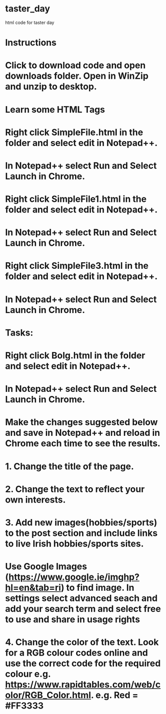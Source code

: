 # taster_day
html code for taster day
# Instructions
# Click to download code and open downloads folder. Open in WinZip and unzip to desktop.
#
# Learn some HTML Tags
# Right click SimpleFile.html in the folder and select edit in Notepad++.
# In Notepad++ select Run and Select Launch in Chrome.
# Right click SimpleFile1.html in the folder and select edit in Notepad++.
# In Notepad++ select Run and Select Launch in Chrome.
# Right click SimpleFile3.html in the folder and select edit in Notepad++.
# In Notepad++ select Run and Select Launch in Chrome.
#


# Tasks:
# Right click Bolg.html in the folder and select edit in Notepad++.
# In Notepad++ select Run and Select Launch in Chrome.
# Make the changes suggested below and save in Notepad++ and reload in Chrome each time to see the results.
#
# 1. Change the title of the page.
# 2. Change the text to reflect your own interests.
# 3. Add new images(hobbies/sports) to the post section and include links to live Irish hobbies/sports sites.
# Use Google Images (https://www.google.ie/imghp?hl=en&tab=ri) to find image. In settings select advanced seach and add your search term and select free to use and share in usage rights
# 4. Change the color of the text. Look for a RGB colour codes online and use the correct code for the required colour e.g. https://www.rapidtables.com/web/color/RGB_Color.html. e.g. Red = #FF3333

